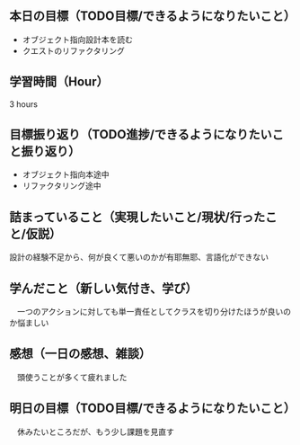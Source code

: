 ## 本日の目標（TODO目標/できるようになりたいこと）
- オブジェクト指向設計本を読む
- クエストのリファクタリング
## 学習時間（Hour）
 3 hours
## 目標振り返り（TODO進捗/できるようになりたいこと振り返り）
 - オブジェクト指向本途中
 - リファクタリング途中
## 詰まっていること（実現したいこと/現状/行ったこと/仮説）
 設計の経験不足から、何が良くて悪いのかが有耶無耶、言語化ができない
## 学んだこと（新しい気付き、学び）
　一つのアクションに対しても単一責任としてクラスを切り分けたほうが良いのか悩ましい
## 感想（一日の感想、雑談）
　頭使うことが多くて疲れました
## 明日の目標（TODO目標/できるようになりたいこと）
　休みたいところだが、もう少し課題を見直す
